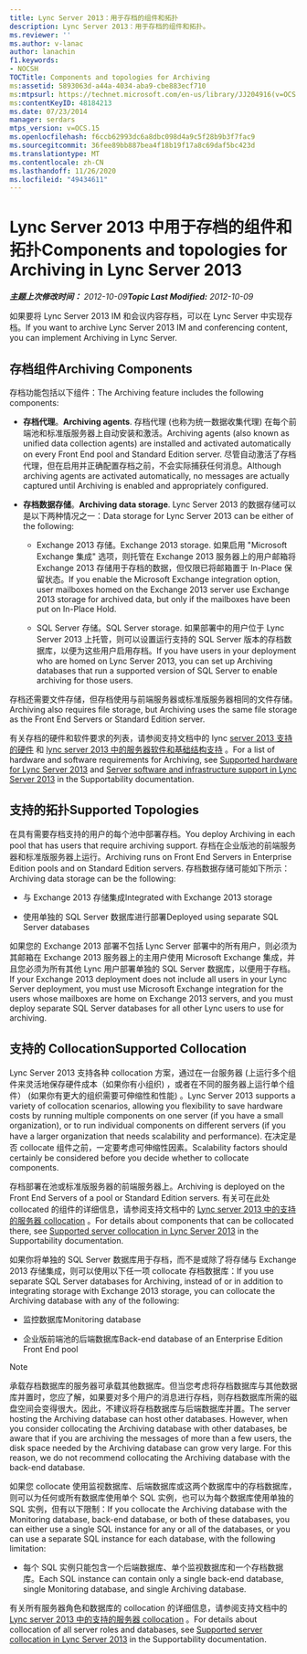 ```yaml
---
title: Lync Server 2013：用于存档的组件和拓扑
description: Lync Server 2013：用于存档的组件和拓扑。
ms.reviewer: ''
ms.author: v-lanac
author: lanachin
f1.keywords:
- NOCSH
TOCTitle: Components and topologies for Archiving
ms:assetid: 5893063d-a44a-4034-aba9-cbe883ecf710
ms:mtpsurl: https://technet.microsoft.com/en-us/library/JJ204916(v=OCS.15)
ms:contentKeyID: 48184213
ms.date: 07/23/2014
manager: serdars
mtps_version: v=OCS.15
ms.openlocfilehash: f6ccb62993dc6a8dbc098d4a9c5f28b9b3f7fac9
ms.sourcegitcommit: 36fee89bb887bea4f18b19f17a8c69daf5bc423d
ms.translationtype: MT
ms.contentlocale: zh-CN
ms.lasthandoff: 11/26/2020
ms.locfileid: "49434611"
---
```

# <a name="components-and-topologies-for-archiving-in-lync-server-2013"></a><span data-ttu-id="8a9d2-103">Lync Server 2013 中用于存档的组件和拓扑</span><span class="sxs-lookup"><span data-stu-id="8a9d2-103">Components and topologies for Archiving in Lync Server 2013</span></span>

<div data-xmlns="http://www.w3.org/1999/xhtml">

<div class="topic" data-xmlns="http://www.w3.org/1999/xhtml" data-msxsl="urn:schemas-microsoft-com:xslt" data-cs="https://msdn.microsoft.com/">

<div data-asp="https://msdn2.microsoft.com/asp">



</div>

<div id="mainSection">

<div id="mainBody"><span data-ttu-id="8a9d2-104">

<span> </span></span><span class="sxs-lookup"><span data-stu-id="8a9d2-104">

<span> </span></span></span>

<span data-ttu-id="8a9d2-105">_**主题上次修改时间：** 2012-10-09_</span><span class="sxs-lookup"><span data-stu-id="8a9d2-105">_**Topic Last Modified:** 2012-10-09_</span></span>

<span data-ttu-id="8a9d2-106">如果要将 Lync Server 2013 IM 和会议内容存档，可以在 Lync Server 中实现存档。</span><span class="sxs-lookup"><span data-stu-id="8a9d2-106">If you want to archive Lync Server 2013 IM and conferencing content, you can implement Archiving in Lync Server.</span></span>

<div>

## <a name="archiving-components"></a><span data-ttu-id="8a9d2-107">存档组件</span><span class="sxs-lookup"><span data-stu-id="8a9d2-107">Archiving Components</span></span>

<span data-ttu-id="8a9d2-108">存档功能包括以下组件：</span><span class="sxs-lookup"><span data-stu-id="8a9d2-108">The Archiving feature includes the following components:</span></span>

  - <span data-ttu-id="8a9d2-109">**存档代理**。</span><span class="sxs-lookup"><span data-stu-id="8a9d2-109">**Archiving agents**.</span></span> <span data-ttu-id="8a9d2-110">存档代理 (也称为统一数据收集代理) 在每个前端池和标准版服务器上自动安装和激活。</span><span class="sxs-lookup"><span data-stu-id="8a9d2-110">Archiving agents (also known as unified data collection agents) are installed and activated automatically on every Front End pool and Standard Edition server.</span></span> <span data-ttu-id="8a9d2-111">尽管自动激活了存档代理，但在启用并正确配置存档之前，不会实际捕获任何消息。</span><span class="sxs-lookup"><span data-stu-id="8a9d2-111">Although archiving agents are activated automatically, no messages are actually captured until Archiving is enabled and appropriately configured.</span></span>

  - <span data-ttu-id="8a9d2-112">**存档数据存储**。</span><span class="sxs-lookup"><span data-stu-id="8a9d2-112">**Archiving data storage**.</span></span> <span data-ttu-id="8a9d2-113">Lync Server 2013 的数据存储可以是以下两种情况之一：</span><span class="sxs-lookup"><span data-stu-id="8a9d2-113">Data storage for Lync Server 2013 can be either of the following:</span></span>
    
      - <span data-ttu-id="8a9d2-114">Exchange 2013 存储。</span><span class="sxs-lookup"><span data-stu-id="8a9d2-114">Exchange 2013 storage.</span></span> <span data-ttu-id="8a9d2-115">如果启用 "Microsoft Exchange 集成" 选项，则托管在 Exchange 2013 服务器上的用户邮箱将 Exchange 2013 存储用于存档的数据，但仅限已将邮箱置于 In-Place 保留状态。</span><span class="sxs-lookup"><span data-stu-id="8a9d2-115">If you enable the Microsoft Exchange integration option, user mailboxes homed on the Exchange 2013 server use Exchange 2013 storage for archived data, but only if the mailboxes have been put on In-Place Hold.</span></span>
    
      - <span data-ttu-id="8a9d2-116">SQL Server 存储。</span><span class="sxs-lookup"><span data-stu-id="8a9d2-116">SQL Server storage.</span></span> <span data-ttu-id="8a9d2-117">如果部署中的用户位于 Lync Server 2013 上托管，则可以设置运行支持的 SQL Server 版本的存档数据库，以便为这些用户启用存档。</span><span class="sxs-lookup"><span data-stu-id="8a9d2-117">If you have users in your deployment who are homed on Lync Server 2013, you can set up Archiving databases that run a supported version of SQL Server to enable archiving for those users.</span></span>

<span data-ttu-id="8a9d2-118">存档还需要文件存储，但存档使用与前端服务器或标准版服务器相同的文件存储。</span><span class="sxs-lookup"><span data-stu-id="8a9d2-118">Archiving also requires file storage, but Archiving uses the same file storage as the Front End Servers or Standard Edition server.</span></span>

<span data-ttu-id="8a9d2-119">有关存档的硬件和软件要求的列表，请参阅支持文档中的 lync [server 2013 支持的硬件](lync-server-2013-supported-hardware.md) 和 [lync server 2013 中的服务器软件和基础结构支持](lync-server-2013-server-software-and-infrastructure-support.md) 。</span><span class="sxs-lookup"><span data-stu-id="8a9d2-119">For a list of hardware and software requirements for Archiving, see [Supported hardware for Lync Server 2013](lync-server-2013-supported-hardware.md) and [Server software and infrastructure support in Lync Server 2013](lync-server-2013-server-software-and-infrastructure-support.md) in the Supportability documentation.</span></span>

</div>

<div>

## <a name="supported-topologies"></a><span data-ttu-id="8a9d2-120">支持的拓扑</span><span class="sxs-lookup"><span data-stu-id="8a9d2-120">Supported Topologies</span></span>

<span data-ttu-id="8a9d2-121">在具有需要存档支持的用户的每个池中部署存档。</span><span class="sxs-lookup"><span data-stu-id="8a9d2-121">You deploy Archiving in each pool that has users that require archiving support.</span></span> <span data-ttu-id="8a9d2-122">存档在企业版池的前端服务器和标准版服务器上运行。</span><span class="sxs-lookup"><span data-stu-id="8a9d2-122">Archiving runs on Front End Servers in Enterprise Edition pools and on Standard Edition servers.</span></span> <span data-ttu-id="8a9d2-123">存档数据存储可能如下所示：</span><span class="sxs-lookup"><span data-stu-id="8a9d2-123">Archiving data storage can be the following:</span></span>

  - <span data-ttu-id="8a9d2-124">与 Exchange 2013 存储集成</span><span class="sxs-lookup"><span data-stu-id="8a9d2-124">Integrated with Exchange 2013 storage</span></span>

  - <span data-ttu-id="8a9d2-125">使用单独的 SQL Server 数据库进行部署</span><span class="sxs-lookup"><span data-stu-id="8a9d2-125">Deployed using separate SQL Server databases</span></span>

<span data-ttu-id="8a9d2-126">如果您的 Exchange 2013 部署不包括 Lync Server 部署中的所有用户，则必须为其邮箱在 Exchange 2013 服务器上的主用户使用 Microsoft Exchange 集成，并且您必须为所有其他 Lync 用户部署单独的 SQL Server 数据库，以便用于存档。</span><span class="sxs-lookup"><span data-stu-id="8a9d2-126">If your Exchange 2013 deployment does not include all users in your Lync Server deployment, you must use Microsoft Exchange integration for the users whose mailboxes are home on Exchange 2013 servers, and you must deploy separate SQL Server databases for all other Lync users to use for archiving.</span></span>

</div>

<div>

## <a name="supported-collocation"></a><span data-ttu-id="8a9d2-127">支持的 Collocation</span><span class="sxs-lookup"><span data-stu-id="8a9d2-127">Supported Collocation</span></span>

<span data-ttu-id="8a9d2-128">Lync Server 2013 支持各种 collocation 方案，通过在一台服务器 (上运行多个组件来灵活地保存硬件成本（如果你有小组织) ，或者在不同的服务器上运行单个组件） (如果你有更大的组织需要可伸缩性和性能) 。</span><span class="sxs-lookup"><span data-stu-id="8a9d2-128">Lync Server 2013 supports a variety of collocation scenarios, allowing you flexibility to save hardware costs by running multiple components on one server (if you have a small organization), or to run individual components on different servers (if you have a larger organization that needs scalability and performance).</span></span> <span data-ttu-id="8a9d2-129">在决定是否 collocate 组件之前，一定要考虑可伸缩性因素。</span><span class="sxs-lookup"><span data-stu-id="8a9d2-129">Scalability factors should certainly be considered before you decide whether to collocate components.</span></span>

<span data-ttu-id="8a9d2-130">存档部署在池或标准版服务器的前端服务器上。</span><span class="sxs-lookup"><span data-stu-id="8a9d2-130">Archiving is deployed on the Front End Servers of a pool or Standard Edition servers.</span></span> <span data-ttu-id="8a9d2-131">有关可在此处 collocated 的组件的详细信息，请参阅支持文档中的 [Lync server 2013 中的支持的服务器 collocation](lync-server-2013-supported-server-collocation.md) 。</span><span class="sxs-lookup"><span data-stu-id="8a9d2-131">For details about components that can be collocated there, see [Supported server collocation in Lync Server 2013](lync-server-2013-supported-server-collocation.md) in the Supportability documentation.</span></span>

<span data-ttu-id="8a9d2-132">如果你将单独的 SQL Server 数据库用于存档，而不是或除了将存储与 Exchange 2013 存储集成，则可以使用以下任一项 collocate 存档数据库：</span><span class="sxs-lookup"><span data-stu-id="8a9d2-132">If you use separate SQL Server databases for Archiving, instead of or in addition to integrating storage with Exchange 2013 storage, you can collocate the Archiving database with any of the following:</span></span>

  - <span data-ttu-id="8a9d2-133">监控数据库</span><span class="sxs-lookup"><span data-stu-id="8a9d2-133">Monitoring database</span></span>

  - <span data-ttu-id="8a9d2-134">企业版前端池的后端数据库</span><span class="sxs-lookup"><span data-stu-id="8a9d2-134">Back-end database of an Enterprise Edition Front End pool</span></span>

<div>


> [!NOTE]  
> <span data-ttu-id="8a9d2-p108">承载存档数据库的服务器可承载其他数据库。但当您考虑将存档数据库与其他数据库并置时，您应了解，如果要对多个用户的消息进行存档，则存档数据库所需的磁盘空间会变得很大。因此，不建议将存档数据库与后端数据库并置。</span><span class="sxs-lookup"><span data-stu-id="8a9d2-p108">The server hosting the Archiving database can host other databases. However, when you consider collocating the Archiving database with other databases, be aware that if you are archiving the messages of more than a few users, the disk space needed by the Archiving database can grow very large. For this reason, we do not recommend collocating the Archiving database with the back-end database.</span></span>



</div>

<span data-ttu-id="8a9d2-138">如果您 collocate 使用监视数据库、后端数据库或这两个数据库中的存档数据库，则可以为任何或所有数据库使用单个 SQL 实例，也可以为每个数据库使用单独的 SQL 实例，但有以下限制：</span><span class="sxs-lookup"><span data-stu-id="8a9d2-138">If you collocate the Archiving database with the Monitoring database, back-end database, or both of these databases, you can either use a single SQL instance for any or all of the databases, or you can use a separate SQL instance for each database, with the following limitation:</span></span>

  - <span data-ttu-id="8a9d2-139">每个 SQL 实例只能包含一个后端数据库、单个监视数据库和一个存档数据库。</span><span class="sxs-lookup"><span data-stu-id="8a9d2-139">Each SQL instance can contain only a single back-end database, single Monitoring database, and single Archiving database.</span></span>

<span data-ttu-id="8a9d2-140">有关所有服务器角色和数据库的 collocation 的详细信息，请参阅支持文档中的 [Lync server 2013 中的支持的服务器 collocation](lync-server-2013-supported-server-collocation.md) 。</span><span class="sxs-lookup"><span data-stu-id="8a9d2-140">For details about collocation of all server roles and databases, see [Supported server collocation in Lync Server 2013](lync-server-2013-supported-server-collocation.md) in the Supportability documentation.</span></span>

<span data-ttu-id="8a9d2-141"></div>

</div>

<span> </span>

</div>

</div>

</span><span class="sxs-lookup"><span data-stu-id="8a9d2-141"></div>

</div>

<span> </span>

</div>

</div>

</span></span></div>

